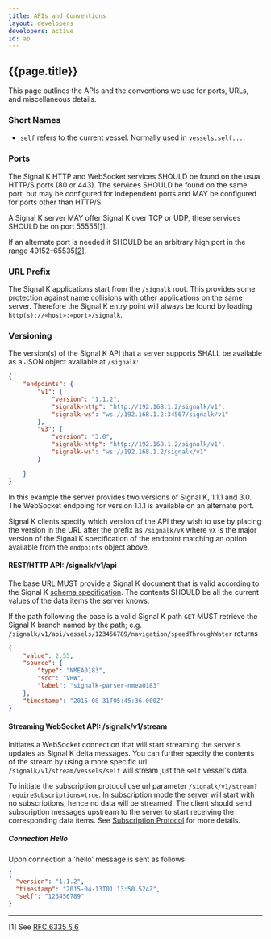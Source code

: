 ```yaml
---
title: APIs and Conventions
layout: developers
developers: active
id: ap
---
```


## {{page.title}}

This page outlines the APIs and the conventions we use for ports, URLs, and miscellaneous details.

### Short Names

- `self` refers to the current vessel. Normally used in `vessels.self...`.

### Ports

The Signal K HTTP and WebSocket services SHOULD be found on the usual HTTP/S ports (80 or 443). The services SHOULD be
found on the same port, but may be configured for independent ports and MAY be configured for ports other than HTTP/S.

A Signal K server MAY offer Signal K over TCP or UDP, these services SHOULD be on port 55555[[1]](#fn_1).

If an alternate port is needed it SHOULD be an arbitrary high port in the range 49152&ndash;65535[[2]](#fn_2).

### URL Prefix

The Signal K applications start from the `/signalk` root. This provides some protection against name collisions with
other applications on the same server. Therefore the Signal K entry point will always be found by loading
`http(s)://«host»:«port»/signalk`.

### Versioning

The version(s) of the Signal K API that a server supports SHALL be available as a JSON object available at `/signalk`:

```json
{
    "endpoints": {
        "v1": {
            "version": "1.1.2",
            "signalk-http": "http://192.168.1.2/signalk/v1",
            "signalk-ws": "ws://192.168.1.2:34567/signalk/v1"
        },
        "v3": {
            "version": "3.0",
            "signalk-http": "http://192.168.1.2/signalk/v1",
            "signalk-ws": "ws://192.168.1.2/signalk/v1"
        }

    }
}
```

In this example the server provides two versions of Signal K, 1.1.1 and 3.0. The WebSocket endpoing for version 1.1.1 is
available on an alternate port.

Signal K clients specify which version of the API they wish to use by placing the version in the URL after the
prefix as `/signalk/vX` where `vX` is the major version of the Signal K specification of the endpoint matching an option
available from the `endpoints` object above.

#### REST/HTTP API: /signalk/v1/api

The base URL MUST provide a Signal K document that is valid according to the Signal K [schema
specification]({{site.baseurl}}specification.html). The contents SHOULD be all the current values of the data items the
server knows.

If the path following the base is a valid Signal K path `GET` MUST retrieve the Signal K branch named by the path; e.g.
`/signalk/v1/api/vessels/123456789/navigation/speedThroughWater` returns

```json
{
    "value": 2.55,
    "source": {
        "type": "NMEA0183",
        "src": "VHW",
        "label": "signalk-parser-nmea0183"
    },
    "timestamp": "2015-08-31T05:45:36.000Z"
}
```


#### Streaming WebSocket API: /signalk/v1/stream

Initiates a WebSocket connection that will start streaming the server's updates as Signal K delta messages. You can further specify the contents of the stream by using a more specific url: `/signalk/v1/stream/vessels/self` will stream just the `self` vessel's data.

To initiate the subscription protocol use url parameter `/signalk/v1/stream?requireSubscriptions=true`. In subscription mode the server will start with no subscriptions, hence no data will be streamed. The client should send subscription messages upstream to the server to start receiving the corresponding data items. See [Subscription Protocol](subscription_protocol.html) for more details.

##### Connection Hello

Upon connection a 'hello' message is sent as follows:

```json
{
  "version": "1.1.2",
  "timestamp": "2015-04-13T01:13:50.524Z",
  "self": "123456789"
}
```

* * *

<a id="fn_1"></a>[1] See [RFC 6335 § 6](http://tools.ietf.org/html/rfc6335#section-6)
